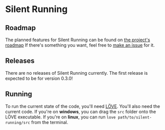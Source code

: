 # Silent Running

## Roadmap

The planned features for Silent Running can be found on [the project's roadmap](https://github.com/IMP1/silent-running/blob/master/roadmap.md#roadmap)
If there's something you want, feel free to [make an issue](https://github.com/IMP1/silent-running/issues/new?title=[Suggestion]&labels=suggestion) for it.

## Releases

There are no releases of Silent Running currently. The first release is expected to be for version 0.3.0!

## Running

To run the current state of the code, you'll need [LÖVE](https://love2d.org/). You'll also need the current code.
If you're on **windows**, you can drag the `src` folder onto the LÖVE executable.
If you're on **linux**, you can run `love path/to/silent-running/src` from the terminal.


